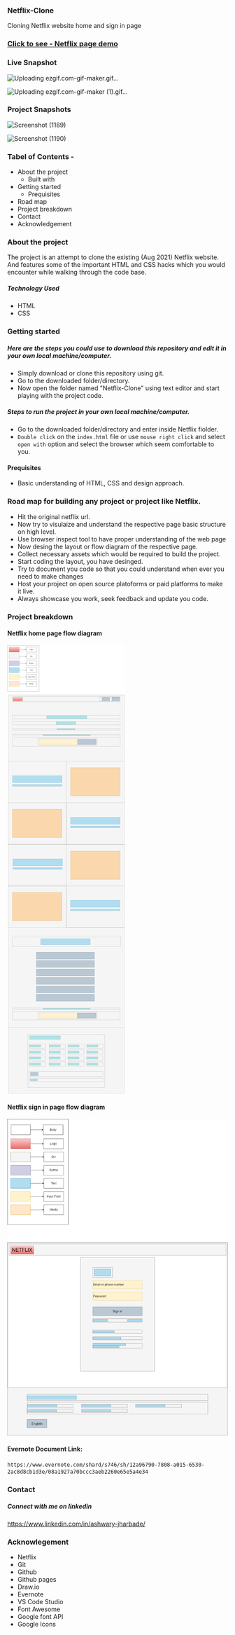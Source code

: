 ### Netflix-Clone
Cloning Netflix website home and sign in page

### [Click to see - Netflix page demo](https://ashwary-jharbade.github.io/Netflix-Clone/)

### Live Snapshot

![Uploading ezgif.com-gif-maker.gif…]()

![Uploading ezgif.com-gif-maker (1).gif…]()

### Project Snapshots

![Screenshot (1189)](https://user-images.githubusercontent.com/55127977/130204031-bdd97afc-6c78-4734-951d-c9ed01e8b1d7.png)

![Screenshot (1190)](https://user-images.githubusercontent.com/55127977/130204068-28c84b45-3733-4f08-9f20-516b6748b37f.png)

### Tabel of Contents -
- About the project
  - Built with
- Getting started
  - Prequisites
- Road map
- Project breakdown
- Contact
- Acknowledgement

### About the project
The project is an attempt to clone the existing (Aug 2021) Netflix website. And features some of the important HTML and CSS hacks which you would encounter while walking through the code base. 

##### Technology Used
- HTML
- CSS

### Getting started
##### Here are the steps you could use to download this repository and edit it in your own local machine/computer.
- Simply download or clone this repository using git.
- Go to the downloaded folder/directory.
- Now open the folder named "Netflix-Clone" using text editor and start playing with the project code.

##### Steps to run the project in your own local machine/computer.
- Go to the downloaded folder/directory and enter inside Netflix fiolder.
- `Double click` on the `index.html` file or use `mouse right click` and select `open with` option and select the browser which seem comfortable to you.

#### Prequisites
- Basic understanding of HTML, CSS and design approach.

### Road map for building any project or project like Netflix.
- Hit the original netflix url.
- Now try to visulaize and understand the respective page basic structure on high level.
- Use browser inspect tool to have proper understanding of the web page
- Now desing the layout or flow diagram of the respective page.
- Collect necessary assets which would be required to build the project.
- Start coding the layout, you have desinged.
- Try to document you code so that you could understand when ever you need to make changes
- Host your project on open source platoforms or paid platforms to make it live.
- Always showcase you work, seek feedback and update you code.

### Project breakdown

#### Netflix home page flow diagram

![Home page](https://github.com/Ashwary-Jharbade/Netflix-Clone/blob/main/assets/draw.io/Netflix-home-page.png)

#### Netflix sign in page flow diagram

![Sign in page](https://github.com/Ashwary-Jharbade/Netflix-Clone/blob/main/assets/draw.io/Netflix-sign-in.png)

#### Evernote Document Link:
```
https://www.evernote.com/shard/s746/sh/12a96790-7808-a015-6530-2ac8d8cb1d3e/08a1927a70bccc3aeb2260e65e5a4e34

```
### Contact

##### Connect with me on linkedin
https://www.linkedin.com/in/ashwary-jharbade/

### Acknowlegement
- Netflix
- Git
- Github
- Github pages
- Draw.io
- Evernote
- VS Code Studio
- Font Awesome
- Google font API
- Google Icons





